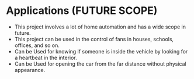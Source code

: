 
# Applications (FUTURE SCOPE)

- This project involves a lot of home automation and has a wide scope in future.
- This project can be used in the control of fans in houses, schools, offices, and so on.
- Can be Used for knowing if someone is inside the vehicle by looking for a heartbeat in the interior.
- Can be Used for opening the car from the far distance without physical appearance.
